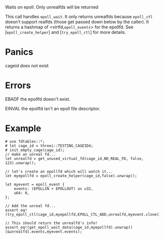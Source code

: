 Waits on epoll.   Only unrealfds will be returned

This call handles `epoll_wait`.  It only returns unrealfds because `epoll_ctl`
doesn't support realfds (those get passed down below by the caller).
It returns a hashmap of \<virtfd,`epoll_events`\> for the epollfd.
See [`epoll_create_helper`] and [`try_epoll_ctl`] for more details.


# Panics
  cageid does not exist

# Errors
  EBADF  the epollfd doesn't exist.

  EINVAL the epollfd isn't an epoll file descriptor.


# Example
```
# use fdtables::*;
# let cage_id = threei::TESTING_CAGEID4;
# init_empty_cage(cage_id);
// make an unreal fd...
let unrealfd = get_unused_virtual_fd(cage_id,NO_REAL_FD, false, 123).unwrap();

// let's create an epollfd which will watch it...
let myepollfd = epoll_create_helper(cage_id,false).unwrap();

let myevent = epoll_event {
    events: (EPOLLIN + EPOLLOUT) as u32,
    u64: 0,
};

// Add the unreal fd...
assert_eq!(try_epoll_ctl(cage_id,myepollfd,EPOLL_CTL_ADD,unrealfd,myevent.clone()).unwrap(),NO_REAL_FD);

// This should return the unrealfd's info!
assert_eq!(get_epoll_wait_data(cage_id,myepollfd).unwrap()[&unrealfd].events,myevent.events);
```
